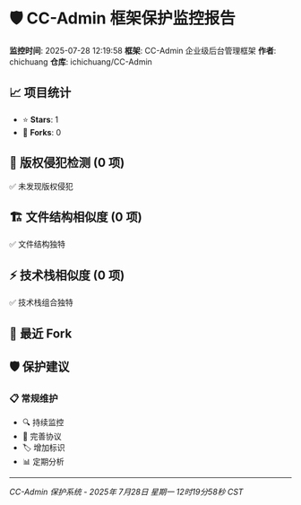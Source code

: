 # 🛡️ CC-Admin 框架保护监控报告

**监控时间**: 2025-07-28 12:19:58
**框架**: CC-Admin 企业级后台管理框架
**作者**: chichuang
**仓库**: ichichuang/CC-Admin

## 📈 项目统计

- ⭐ **Stars**: 1
- 🍴 **Forks**: 0

## 🚨 版权侵犯检测 (0 项)

✅ 未发现版权侵犯

## 🏗️ 文件结构相似度 (0 项)

✅ 文件结构独特

## ⚡ 技术栈相似度 (0 项)

✅ 技术栈组合独特

## 🍴 最近 Fork

## 🛡️ 保护建议

### 📋 常规维护

- 🔍 持续监控
- 📄 完善协议
- 🏷️ 增加标识
- 📊 定期分析

---

_CC-Admin 保护系统 - 2025年 7月28日 星期一 12时19分58秒 CST_
